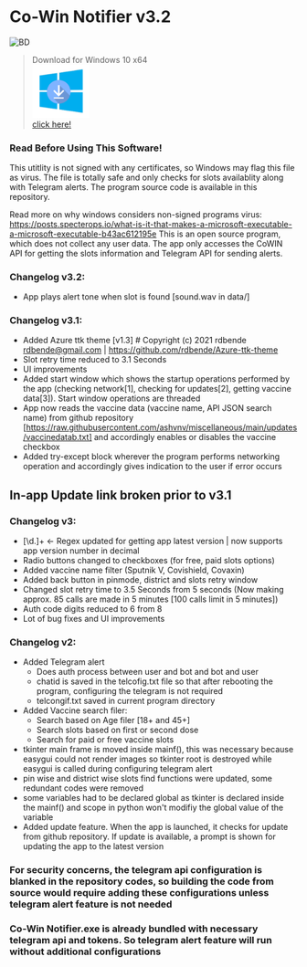 # Co-Win Notifier v3.2

![BD](https://raw.githubusercontent.com/ashvnv/Co-Win-Notifier/master/Pics/mainwin.png)

> Download for Windows 10 x64<br><img src="https://raw.githubusercontent.com/ashvnv/miscellaneous/main/temppics/win10_download.png" width=100><br>
>[click here!](http://bit.ly/cowinnotifierIO)

### Read Before Using This Software!

This utitlity is not signed with any certificates, so Windows may flag this file as virus. The file is totally safe and only checks for slots availablity along with Telegram alerts. The program source code is available in this repository.


Read more on why windows considers non-signed programs virus:
https://posts.specterops.io/what-is-it-that-makes-a-microsoft-executable-a-microsoft-executable-b43ac612195e
This is an open source program, which does not collect any user data. The app only accesses the CoWIN API for getting the slots information and Telegram API for sending alerts. 

### Changelog v3.2:
- App plays alert tone when slot is found [sound.wav in data/]

### Changelog v3.1:
- Added Azure ttk theme [v1.3] # Copyright (c) 2021 rdbende <rdbende@gmail.com> | https://github.com/rdbende/Azure-ttk-theme
- Slot retry time reduced to 3.1 Seconds
- UI improvements
- Added start window which shows the startup operations performed by the app (checking network[1], checking for updates[2], getting vaccine data[3]). Start window operations are threaded
- App now reads the vaccine data (vaccine name, API JSON search name) from github repository [https://raw.githubusercontent.com/ashvnv/miscellaneous/main/updates/vaccinedatab.txt] and accordingly enables or disables the vaccine checkbox
- Added try-except block wherever the program performs networking operation and accordingly gives indication to the user if error occurs

## In-app Update link broken prior to v3.1

### Changelog v3:
- [\d.]+ <- Regex updated for getting app latest version | now supports app version number in decimal
- Radio buttons changed to checkboxes (for free, paid slots options)
- Added vaccine name filter (Sputnik V, Covishield, Covaxin)
- Added back button in pinmode, district and slots retry window
- Changed slot retry time to 3.5 Seconds from 5 seconds (Now making approx. 85 calls are made in 5 minutes [100 calls limit in 5 minutes])
- Auth code digits reduced to 6 from 8
- Lot of bug fixes and UI improvements

### Changelog v2:
- Added Telegram alert 
    - Does auth process between user and bot and bot and user
    - chatid is saved in the telcofig.txt file so that after rebooting the program, configuring the telegram is not required
    - telcongif.txt saved in current program directory  
- Added Vaccine search filer:<br>
    - Search based on Age filer [18+ and 45+]
    - Search slots based on first or second dose
    - Search for paid or free vaccine slots          
- tkinter main frame is moved inside mainf(), this was necessary because easygui could not render images so tkinter root is destroyed while easygui is called during configuring telegram alert
- pin wise and district wise slots find functions were updated, some redundant codes were removed
- some variables had to be declared global as tkinter is declared inside the mainf() and scope in python won't modifiy the global value of the variable
- Added update feature. When the app is launched, it checks for update from github repository. If update is available, a prompt is shown for updating the app to the latest version

### For security concerns, the telegram api configuration is blanked in the repository codes, so building the code from source would require adding these configurations unless telegram alert feature is not needed
### Co-Win Notifier.exe is already bundled with necessary telegram api and tokens. So telegram alert feature will run without additional configurations


  

